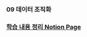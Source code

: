 ### 09 데이터 조직화

### [학습 내용 정리 Notion Page](https://www.notion.so/9-256d9cd2d2c549618857ef275f295c0f)
